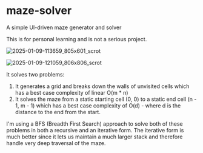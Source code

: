 # maze-solver

A simple UI-driven maze generator and solver

This is for personal learning and is not a serious project.

![2025-01-09-113659_805x601_scrot](https://github.com/user-attachments/assets/db9022ae-d097-44e8-bf2b-be391730a19a)

![2025-01-09-121059_806x806_scrot](https://github.com/user-attachments/assets/f050097d-77ad-40a6-9dd6-82a3b80f3ada)

It solves two problems:

1. It generates a grid and breaks down the walls of unvisited cells which has a best case complexity of linear O(m * n)
2. It solves the maze from a static starting cell (0, 0) to a static end cell (n - 1, m - 1) which has a best case complexity of O(d) - where d is the distance to the end from the start.

I'm using a BFS (Breadth First Search) approach to solve both of these problems in both a recursive and an iterative form. The iterative form is much better since it lets us maintain a much larger stack and therefore handle very deep traversal of the maze.
